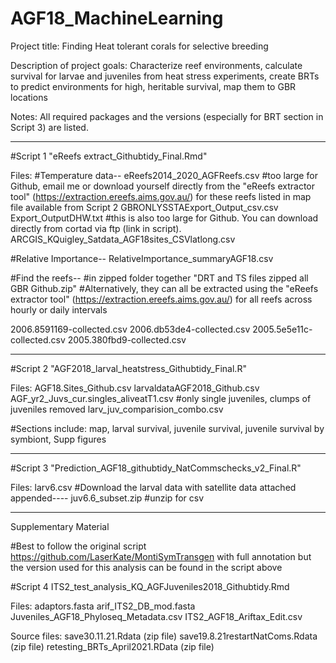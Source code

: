 # AGF18_MachineLearning

Project title: Finding Heat tolerant corals for selective breeding

Description of project goals: Characterize reef environments, calculate survival for larvae and juveniles from heat stress experiments, create BRTs to predict environments for high, heritable survival, map them to GBR locations

Notes: 
All required packages and the versions (especially for BRT section in Script 3) are listed. 

----

#Script 1 "eReefs extract_Githubtidy_Final.Rmd"

Files:
#Temperature data--
eReefs2014_2020_AGFReefs.csv #too large for Github, email me or download yourself directly from the "eReefs extractor tool" (https://extraction.ereefs.aims.gov.au/) for these reefs listed in map file available from Script 2
GBRONLYSSTAExport_Output_csv.csv
Export_OutputDHW.txt #this is also too large for Github. You can download directly from cortad via ftp (link in script). 
ARCGIS_KQuigley_Satdata_AGF18sites_CSVlatlong.csv

#Relative Importance--
RelativeImportance_summaryAGF18.csv

#Find the reefs--
#in zipped folder together "DRT and TS files zipped all GBR Github.zip"
#Alternatively, they can all be extracted using the "eReefs extractor tool" (https://extraction.ereefs.aims.gov.au/) for all reefs across hourly or daily intervals

2006.8591169-collected.csv
2006.db53de4-collected.csv
2005.5e5e11c-collected.csv
2005.380fbd9-collected.csv

----

#Script 2 "AGF2018_larval_heatstress_Githubtidy_Final.R"

Files:
AGF18.Sites_Github.csv
larvaldataAGF2018_Github.csv
AGF_yr2_Juvs_cur.singles_aliveatT1.csv #only single juveniles, clumps of juveniles removed
larv_juv_comparision_combo.csv

#Sections include: 
map,
larval survival,
juvenile survival,
juvenile survival by symbiont,
Supp figures

----

#Script 3 "Prediction_AGF18_githubtidy_NatCommschecks_v2_Final.R"

Files:
larv6.csv #Download the larval data with satellite data attached appended----
juv6.6_subset.zip #unzip for csv

-----

Supplementary Material

#Best to follow the original script https://github.com/LaserKate/MontiSymTransgen with full annotation but the version used for this analysis can be found in the script above

#Script 4 ITS2_test_analysis_KQ_AGFJuveniles2018_Githubtidy.Rmd

Files:
adaptors.fasta
arif_ITS2_DB_mod.fasta
Juveniles_AGF18_Phyloseq_Metadata.csv
ITS2_AGF18_Ariftax_Edit.csv

Source files:
save30.11.21.Rdata (zip file)
save19.8.21restartNatComs.Rdata (zip file)
retesting_BRTs_April2021.RData (zip file)

